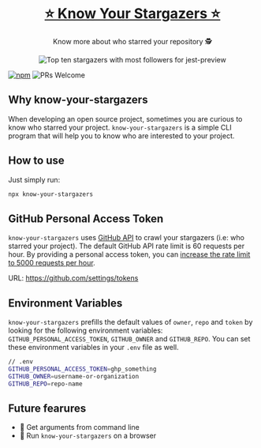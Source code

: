 <h1 align="center">
<a href="npmjs.com/package/know-your-stargazers">⭐️ Know Your Stargazers ⭐️</a>
</h1>

<p align="center">
Know more about who starred your repository 🕵️
</p>

<p align="center">
  <img align="center" src="https://user-images.githubusercontent.com/8603085/167408030-7c0957dd-4434-403b-abf4-c002db260dc4.png" alt="Top ten stargazers with most followers for jest-preview" />
</p>

[![npm](https://img.shields.io/npm/v/know-your-stargazers)](https://www.npmjs.com/package/know-your-stargazers)
![PRs Welcome](https://img.shields.io/badge/PRs-welcome-green.svg)

## Why **know-your-stargazers**

When developing an open source project, sometimes you are curious to know who starred your project. `know-your-stargazers` is a simple CLI program that will help you to know who are interested to your project.

## How to use

Just simply run:

```bash
npx know-your-stargazers
```

## GitHub Personal Access Token

`know-your-stargazers` uses [GitHub API](https://docs.github.com/en/rest) to crawl your stargazers (i.e: who starred your project). The default GitHub API rate limit is 60 requests per hour. By providing a personal access token, you can [increase the rate limit to 5000 requests per hour](https://docs.github.com/en/rest/overview/resources-in-the-rest-api#requests-from-personal-accounts).

URL: https://github.com/settings/tokens

## Environment Variables

`know-your-stargazers` prefills the default values of `owner`, `repo` and `token` by looking for the following environment variables: `GITHUB_PERSONAL_ACCESS_TOKEN`, `GITHUB_OWNER` and `GITHUB_REPO`. You can set these environment variables in your `.env` file as well.

```bash
// .env
GITHUB_PERSONAL_ACCESS_TOKEN=ghp_something
GITHUB_OWNER=username-or-organization
GITHUB_REPO=repo-name

```

## Future fearures

- 🚧 Get arguments from command line
- 🚧 Run `know-your-stargazers` on a browser
